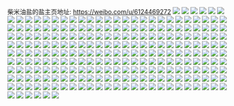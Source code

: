柴米油盐的盐主页地址: https://weibo.com/u/6124469272 
![](https://wx4.sinaimg.cn/mw2000/006GtEesly1h93ao2q64pj30m91kxtf1.jpg) 
![](https://wx4.sinaimg.cn/mw2000/006GtEesly1h917m05n8tj31sc2dsb2a.jpg) 
![](https://wx4.sinaimg.cn/mw2000/006GtEesly1h8nmta8jyfj30wi1yc0xy.jpg) 
![](https://wx4.sinaimg.cn/mw2000/006GtEesly1h89ptzmr8kj31o02yoe82.jpg) 
![](https://wx4.sinaimg.cn/mw2000/006GtEesly1h89pu14sxlj31o02yonpd.jpg) 
![](https://wx4.sinaimg.cn/mw2000/006GtEesly1h7wiuuq6yzj32c02h41kx.jpg) 
![](https://wx4.sinaimg.cn/mw2000/006GtEesly1h7wiuu6mcnj32c0340kjm.jpg) 
![](https://wx4.sinaimg.cn/mw2000/006GtEesly1h7l1ncbwa5j31ni2yob2b.jpg) 
![](https://wx4.sinaimg.cn/mw2000/006GtEesly1h6vstg9byaj30wi1ycx6p.jpg) 
![](https://wx4.sinaimg.cn/mw2000/006GtEesgy1h6j4fhcyoej30tu13uwhp.jpg) 
![](https://wx4.sinaimg.cn/mw2000/006GtEesly1h6huclbufpj30u01hc7dy.jpg) 
![](https://wx4.sinaimg.cn/mw2000/006GtEesly1h67le9qby0j30py1kf7au.jpg) 
![](https://wx4.sinaimg.cn/mw2000/006GtEesly1h67le99ywmj30wi1yctrm.jpg) 
![](https://wx4.sinaimg.cn/mw2000/006GtEesly1h5s8f9bqk8j317e0y24o6.jpg) 
![](https://wx4.sinaimg.cn/mw2000/006GtEesly1h5ksv5ww47j31o0280qv5.jpg) 
![](https://wx4.sinaimg.cn/mw2000/006GtEesly1h59pop8gnhj30wi12wti5.jpg) 
![](https://wx4.sinaimg.cn/mw2000/006GtEesly1h4o13p23tuj32c0340b29.jpg) 
![](https://wx4.sinaimg.cn/mw2000/006GtEesly1h4o14nn9n3j31uw2h74qp.jpg) 
![](https://wx4.sinaimg.cn/mw2000/006GtEesly1h4bmzogargj30sg11xdq7.jpg) 
![](https://wx4.sinaimg.cn/mw2000/006GtEesly1h4bmznqg8ej332521fb2b.jpg) 
![](https://wx4.sinaimg.cn/mw2000/006GtEesly1h3s24yadaej32vc25ib2a.jpg) 
![](https://wx4.sinaimg.cn/mw2000/006GtEesly1h3bptlfq9zj30wi08sgne.jpg) 
![](https://wx4.sinaimg.cn/mw2000/006GtEesly1h3ajytb978j32c03407wi.jpg) 
![](https://wx4.sinaimg.cn/mw2000/006GtEesly1h3ajys0010j32c0340b2a.jpg) 
![](https://wx4.sinaimg.cn/mw2000/006GtEesly1h38pqtunkej32c03404qp.jpg) 
![](https://wx4.sinaimg.cn/mw2000/006GtEesly1h1nhnehqyxj313u0tuwyd.jpg) 
![](https://wx4.sinaimg.cn/mw2000/006GtEesly1h1kue92gdkj30zg1batlp.jpg) 
![](https://wx4.sinaimg.cn/mw2000/006GtEesly1h1kuehjw7rj335p2da1l0.jpg) 
![](https://wx4.sinaimg.cn/mw2000/006GtEesly1h1fdp7zfv7j30wi1yc4kk.jpg) 
![](https://wx4.sinaimg.cn/mw2000/006GtEesly1h0f0giuh06j30zk0zk77r.jpg) 
![](https://wx4.sinaimg.cn/mw2000/006GtEesly1h0f0giji6xj30zk0zkdjc.jpg) 
![](https://wx4.sinaimg.cn/mw2000/006GtEesly1h07jia7ef0j31sc2ds7wi.jpg) 
![](https://wx4.sinaimg.cn/mw2000/006GtEesly1h07ji8j1nsj322u2rv7wi.jpg) 
![](https://wx4.sinaimg.cn/mw2000/006GtEesly1h07jiatv2nj30wi1ycn36.jpg) 
![](https://wx4.sinaimg.cn/mw2000/006GtEesly1gzq9mqmbhvj30wi17c16b.jpg) 
![](https://wx4.sinaimg.cn/mw2000/006GtEesly1gzktx0wy9kj31oq28zu0x.jpg) 
![](https://wx4.sinaimg.cn/mw2000/006GtEesly1gz3z82j8joj32c0340npe.jpg) 
![](https://wx4.sinaimg.cn/mw2000/006GtEesly1gz15tigs3kj31og28lkjl.jpg) 
![](https://wx4.sinaimg.cn/mw2000/006GtEesly1gyxciuier6j30wi1yc1ky.jpg) 
![](https://wx4.sinaimg.cn/mw2000/006GtEesly1gyxcitusqdj30wi1yc4kc.jpg) 
![](https://wx4.sinaimg.cn/mw2000/006GtEesly1gywy3uk0pyj329r310b2a.jpg) 
![](https://wx4.sinaimg.cn/mw2000/006GtEesly1gyjeu07v8tj31eo2401kx.jpg) 
![](https://wx4.sinaimg.cn/mw2000/006GtEesly1gyjeu1zfxbj32c0340b2b.jpg) 
![](https://wx4.sinaimg.cn/mw2000/006GtEesly1gyjetz7raej32c0340hdv.jpg) 
![](https://wx4.sinaimg.cn/mw2000/006GtEesly1gyixk5digaj31sc2dskjm.jpg) 
![](https://wx4.sinaimg.cn/mw2000/006GtEesly1gy26cyrfcaj30wi0dpgpc.jpg) 
![](https://wx4.sinaimg.cn/mw2000/006GtEesly1gxxjba60ulj31400u0gsu.jpg) 
![](https://wx4.sinaimg.cn/mw2000/006GtEesly1gxxjb5bo2bj30u0140tgg.jpg) 
![](https://wx4.sinaimg.cn/mw2000/006GtEesly1gxxjb974ssj30u01sywhx.jpg) 
![](https://wx4.sinaimg.cn/mw2000/006GtEesly1gxxjbdtssqj30u01sy145.jpg) 
![](https://wx4.sinaimg.cn/mw2000/006GtEesly1gxsiqqepz2j30wi1yc1kx.jpg) 
![](https://wx4.sinaimg.cn/mw2000/006GtEesly1gxr2awyi1bj30u00ixtdr.jpg) 
![](https://wx4.sinaimg.cn/mw2000/006GtEesly1gxn3mkwswlj30wi1ycu0x.jpg) 
![](https://wx4.sinaimg.cn/mw2000/006GtEesly1gx6sq0r98wj32c0340x6p.jpg) 
![](https://wx4.sinaimg.cn/mw2000/006GtEesly1gx6sq1hvovj32c0340npe.jpg) 
![](https://wx4.sinaimg.cn/mw2000/006GtEesly1gx6sq2rdcrj32c0340npf.jpg) 
![](https://wx4.sinaimg.cn/mw2000/006GtEesly1gx6sq032ruj32c0340hdu.jpg) 
![](https://wx4.sinaimg.cn/mw2000/006GtEesly1gx6swnrbtwj32c03401kz.jpg) 
![](https://wx4.sinaimg.cn/mw2000/006GtEesly1gx6swopvqwj32c0340u0y.jpg) 
![](https://wx4.sinaimg.cn/mw2000/006GtEesly1gx0nqiwji1j32c0340e82.jpg) 
![](https://wx4.sinaimg.cn/mw2000/006GtEesly1gwu1swtj2cj30u0140n5q.jpg) 
![](https://wx4.sinaimg.cn/mw2000/006GtEesly1gwu1svaxhpj30u0140qd6.jpg) 
![](https://wx4.sinaimg.cn/mw2000/006GtEesly1gwu1su7bxyj30u0140n75.jpg) 
![](https://wx4.sinaimg.cn/mw2000/006GtEesly1gwu1stjkcbj30u0140gtq.jpg) 
![](https://wx4.sinaimg.cn/mw2000/006GtEesly1gwu1ssvtkfj30u0140dob.jpg) 
![](https://wx4.sinaimg.cn/mw2000/006GtEesly1gwu1srbcd2j30u0140to2.jpg) 
![](https://wx4.sinaimg.cn/mw2000/006GtEesly1gwu1ss4cq5j30u0140to3.jpg) 
![](https://wx4.sinaimg.cn/mw2000/006GtEesly1gwu1sqgzifj31400u0n8s.jpg) 
![](https://wx4.sinaimg.cn/mw2000/006GtEesly1gwm3hcqh46j32c03401ky.jpg) 
![](https://wx4.sinaimg.cn/mw2000/006GtEesly1gwm3i7imz1j32c0340qv6.jpg) 
![](https://wx4.sinaimg.cn/mw2000/006GtEesly1gwm3hbur8jj31uj2l3hdv.jpg) 
![](https://wx4.sinaimg.cn/mw2000/006GtEesly1gwm3cisayqj30u01sxh5t.jpg) 
![](https://wx4.sinaimg.cn/mw2000/006GtEesly1gwm3ck4kfnj30wi1ycx6p.jpg) 
![](https://wx4.sinaimg.cn/mw2000/006GtEesly1gwbtcp016nj30wi1ycu0x.jpg) 
![](https://wx4.sinaimg.cn/mw2000/006GtEesly1gwbtclzkfoj30wi1ycx6p.jpg) 
![](https://wx4.sinaimg.cn/mw2000/006GtEesly1gwbtct0xd4j30wi1ycx6p.jpg) 
![](https://wx4.sinaimg.cn/mw2000/006GtEesly1gwb1y6fwt7j32c0340qv6.jpg) 
![](https://wx4.sinaimg.cn/mw2000/006GtEesly1gw4qxumzt6j30wi1ycu0x.jpg) 
![](https://wx4.sinaimg.cn/mw2000/006GtEesly1gw03oq383aj30wi1ycu0x.jpg) 
![](https://wx4.sinaimg.cn/mw2000/006GtEesly1gvuzmxmus1j30u0140gvb.jpg) 
![](https://wx4.sinaimg.cn/mw2000/006GtEesly1gvuzmy9tsqj30u0140k05.jpg) 
![](https://wx4.sinaimg.cn/mw2000/006GtEesly1gvuzmz2gtoj30u0140wnz.jpg) 
![](https://wx4.sinaimg.cn/mw2000/006GtEesly1gvuzmzvw84j31400u0tkb.jpg) 
![](https://wx4.sinaimg.cn/mw2000/006GtEesly1gvuzn0m3yjj30u01407ap.jpg) 
![](https://wx4.sinaimg.cn/mw2000/006GtEesly1gvuzn1dpofj31400u07cc.jpg) 
![](https://wx4.sinaimg.cn/mw2000/006GtEesly1gvuzn1syh4j30u0140n3q.jpg) 
![](https://wx4.sinaimg.cn/mw2000/006GtEesly1gvuzl95plvj30ty1ha49i.jpg) 
![](https://wx4.sinaimg.cn/mw2000/006GtEesgy1gvt5t79k87j32c02c01kx.jpg) 
![](https://wx4.sinaimg.cn/mw2000/006GtEesgy1gvt5sngasrj32c0340hdu.jpg) 
![](https://wx4.sinaimg.cn/mw2000/006GtEesgy1gvh54ffvplj60u0140thi02.jpg) 
![](https://wx4.sinaimg.cn/mw2000/006GtEesgy1gvh54gh0lgj60u01407hj02.jpg) 
![](https://wx4.sinaimg.cn/mw2000/006GtEesgy1gvh54des7vj60u0140alx02.jpg) 
![](https://wx4.sinaimg.cn/mw2000/006GtEesgy1gvh54eenyuj60u0140jzh02.jpg) 
![](https://wx4.sinaimg.cn/mw2000/006GtEesly1guok4n64p6j61400u0tk202.jpg) 
![](https://wx4.sinaimg.cn/mw2000/006GtEesly1guewojzkddj60u01szaka02.jpg) 
![](https://wx4.sinaimg.cn/mw2000/006GtEesly1gubevdbtfnj60v91vonpd02.jpg) 
![](https://wx4.sinaimg.cn/mw2000/006GtEesly1gubevae5ioj60v91vonpd02.jpg) 
![](https://wx4.sinaimg.cn/mw2000/006GtEesly1gubevc7tnnj60v91vonpd02.jpg) 
![](https://wx4.sinaimg.cn/mw2000/006GtEesly1gu2qulzypxj32c0340kjm.jpg) 
![](https://wx4.sinaimg.cn/mw2000/006GtEesly1gu2qunkesrj31hn1zkkjl.jpg) 
![](https://wx4.sinaimg.cn/mw2000/006GtEesly1gtsuj5bq7lj30sc11s7ev.jpg) 
![](https://wx4.sinaimg.cn/mw2000/006GtEesly1gtm7xotrpvj32c0340hdu.jpg) 
![](https://wx4.sinaimg.cn/mw2000/006GtEesly1gtm7yqnxvxj32c03404qq.jpg) 
![](https://wx4.sinaimg.cn/mw2000/006GtEesly1gtm809o3wsj32c0340x6p.jpg) 
![](https://wx4.sinaimg.cn/mw2000/006GtEesly1gtl2wl11v7j32c03404qr.jpg) 
![](https://wx4.sinaimg.cn/mw2000/006GtEesly1gtl2wmuo19j32c0340b2a.jpg) 
![](https://wx4.sinaimg.cn/mw2000/006GtEesly1gtgs8f98zgj31s71s7qv5.jpg) 
![](https://wx4.sinaimg.cn/mw2000/006GtEesly1gtgs1vh58ij33402c0x6q.jpg) 
![](https://wx4.sinaimg.cn/mw2000/006GtEesly1gtgs1tn3lmj32c0340b2c.jpg) 
![](https://wx4.sinaimg.cn/mw2000/006GtEesly1gtgs1rcdrtj32c0340e83.jpg) 
![](https://wx4.sinaimg.cn/mw2000/006GtEesly1gtgs1s1ez7j317q1mc4js.jpg) 
![](https://wx4.sinaimg.cn/mw2000/006GtEesly1gtgs4k3q1dj30v91vokjl.jpg) 
![](https://wx4.sinaimg.cn/mw2000/006GtEesly1gtarynwmhvj30u0140dm1.jpg) 
![](https://wx4.sinaimg.cn/mw2000/006GtEesly1gtas0d92boj30u0140jy3.jpg) 
![](https://wx4.sinaimg.cn/mw2000/006GtEesly1gt4pex5e9wj30u0140qgb.jpg) 
![](https://wx4.sinaimg.cn/mw2000/006GtEesly1gsx51seu7uj30v91voqv5.jpg) 
![](https://wx4.sinaimg.cn/mw2000/006GtEesly1gsu8bmerzij30u00u0wi3.jpg) 
![](https://wx4.sinaimg.cn/mw2000/006GtEesly1gst3ys1zrnj32c0340u0y.jpg) 
![](https://wx4.sinaimg.cn/mw2000/006GtEesly1gst3ytfnc5j33402c01kz.jpg) 
![](https://wx4.sinaimg.cn/mw2000/006GtEesly1gst3yve0aoj32c0340kjm.jpg) 
![](https://wx4.sinaimg.cn/mw2000/006GtEesly1gst3yqfwdcj33402c01kz.jpg) 
![](https://wx4.sinaimg.cn/mw2000/006GtEesly1gst3ywgwzjj32c0340b2a.jpg) 
![](https://wx4.sinaimg.cn/mw2000/006GtEesly1gst3yxe2f1j32c0340u0x.jpg) 
![](https://wx4.sinaimg.cn/mw2000/006GtEesly1gst3yyvf7gj33402c07wj.jpg) 
![](https://wx4.sinaimg.cn/mw2000/006GtEesly1gsgeqphm1jj30ta1a512c.jpg) 
![](https://wx4.sinaimg.cn/mw2000/006GtEesly1gsgeqqcbq5j30u0140wlc.jpg) 
![](https://wx4.sinaimg.cn/mw2000/006GtEesly1gsfooqhgyoj30rv0ieqdg.jpg) 
![](https://wx4.sinaimg.cn/mw2000/006GtEesly1gsfop6pxq5j30u01407wh.jpg) 
![](https://wx4.sinaimg.cn/mw2000/006GtEesly1gsfooplkg8j32582uz7wh.jpg) 
![](https://wx4.sinaimg.cn/mw2000/006GtEesgy1gse7o3fab7j30u0140q9a.jpg) 
![](https://wx4.sinaimg.cn/mw2000/006GtEesly1gsbfr8e1amj30j60j6jum.jpg) 
![](https://wx4.sinaimg.cn/mw2000/006GtEesly1gs494nlk1tj30v90sbn5e.jpg) 
![](https://wx4.sinaimg.cn/mw2000/006GtEesly1gs494n6s4gj30v90x7guv.jpg) 
![](https://wx4.sinaimg.cn/mw2000/006GtEesly1gs494ot754j30v91voqv9.jpg) 
![](https://wx4.sinaimg.cn/mw2000/006GtEesly1gs3kdz28tsj30u00mite2.jpg) 
![](https://wx4.sinaimg.cn/mw2000/006GtEesly1grx1y9uzz6j327x2ykav1.jpg) 
![](https://wx4.sinaimg.cn/mw2000/006GtEesly1grtrb88fuhj33402c07wh.jpg) 
![](https://wx4.sinaimg.cn/mw2000/006GtEesly1grd9gbkztyj31vo0v94qw.jpg) 
![](https://wx4.sinaimg.cn/mw2000/006GtEesly1grd9gck1uij31vo0v9e81.jpg) 
![](https://wx4.sinaimg.cn/mw2000/006GtEesly1gr767ockhtj30u014043e.jpg) 
![](https://wx4.sinaimg.cn/mw2000/006GtEesly1gqz54g6ar0j32c0340x6r.jpg) 
![](https://wx4.sinaimg.cn/mw2000/006GtEesly1gqz54ku946j32c032n4qx.jpg) 
![](https://wx4.sinaimg.cn/mw2000/006GtEesly1gqz54hpcr7j32c03407wk.jpg) 
![](https://wx4.sinaimg.cn/mw2000/006GtEesly1gqz54mudf1j32c0340npd.jpg) 
![](https://wx4.sinaimg.cn/mw2000/006GtEesly1gqz54lvc2nj32c0340hdu.jpg) 
![](https://wx4.sinaimg.cn/mw2000/006GtEesly1gqz54oehbhj32c0340x6p.jpg) 
![](https://wx4.sinaimg.cn/mw2000/006GtEesly1gqp6pae30pj321d2ptkjl.jpg) 
![](https://wx4.sinaimg.cn/mw2000/006GtEesly1gqivll90xtj30v91vo4qp.jpg) 
![](https://wx4.sinaimg.cn/mw2000/006GtEesly1gqivlugy7zj30v91vob2d.jpg) 
![](https://wx4.sinaimg.cn/mw2000/006GtEesly1gqhc6o4skwj33gg56onpj.jpg) 
![](https://wx4.sinaimg.cn/mw2000/006GtEesly1gqhc6rzuxvj322o340b2k.jpg) 
![](https://wx4.sinaimg.cn/mw2000/006GtEesly1gqhc6ungvtj334022ob2i.jpg) 
![](https://wx4.sinaimg.cn/mw2000/006GtEesly1gqhc6vt3d3j31yz2mokjl.jpg) 
![](https://wx4.sinaimg.cn/mw2000/006GtEesly1gq92u8l983j31sc2dsu0x.jpg) 
![](https://wx4.sinaimg.cn/mw2000/006GtEesly1gq92vi1kihj32c0340u0x.jpg) 
![](https://wx4.sinaimg.cn/mw2000/006GtEesly1gq92vj1oh0j323j23jx6p.jpg) 
![](https://wx4.sinaimg.cn/mw2000/006GtEesly1gq7g6uur5sj30u014047j.jpg) 
![](https://wx4.sinaimg.cn/mw2000/006GtEesly1gq7g6ubf0ij30u0140doy.jpg) 
![](https://wx4.sinaimg.cn/mw2000/006GtEesly1gq7g6v2fjmj30u0140do8.jpg) 
![](https://wx4.sinaimg.cn/mw2000/006GtEesly1gq6olmylqvj323e2sjqv5.jpg) 
![](https://wx4.sinaimg.cn/mw2000/006GtEesgy1gq5ie6qrn2j30u0140wpu.jpg) 
![](https://wx4.sinaimg.cn/mw2000/006GtEesgy1gq5ie8q6lyj30u014015k.jpg) 
![](https://wx4.sinaimg.cn/mw2000/006GtEesly1gpzu55d136j30u014045z.jpg) 
![](https://wx4.sinaimg.cn/mw2000/006GtEesly1gpzu56jocgj30u0140gub.jpg) 
![](https://wx4.sinaimg.cn/mw2000/006GtEesly1gpzu579dboj31400u0jxw.jpg) 
![](https://wx4.sinaimg.cn/mw2000/006GtEesly1gpzu57rmgdj30u0140td6.jpg) 
![](https://wx4.sinaimg.cn/mw2000/006GtEesly1gp7y7iug92j30v91voe85.jpg) 
![](https://wx4.sinaimg.cn/mw2000/006GtEesly1gp7gecq0i0j32c0340qv5.jpg) 
![](https://wx4.sinaimg.cn/mw2000/006GtEesly1goykezo7pfj30mi0u0wwf.jpg) 
![](https://wx4.sinaimg.cn/mw2000/006GtEesly1gosx7h7f05j32c03407wi.jpg) 
![](https://wx4.sinaimg.cn/mw2000/006GtEesly1gosx7befy7j31wk2jfhdv.jpg) 
![](https://wx4.sinaimg.cn/mw2000/006GtEesly1golgks9j3ij32c0340u0x.jpg) 
![](https://wx4.sinaimg.cn/mw2000/006GtEesly1gojdgspmpbj31bb1r3ayd.jpg) 
![](https://wx4.sinaimg.cn/mw2000/006GtEesly1gojdgs4ffoj31eu1vtx4l.jpg) 
![](https://wx4.sinaimg.cn/mw2000/006GtEesly1gojdfx5tb9j32c0340qv6.jpg) 
![](https://wx4.sinaimg.cn/mw2000/006GtEesly1go2muxtmmyj32c03407wi.jpg) 
![](https://wx4.sinaimg.cn/mw2000/006GtEesly1go08zsxc9uj30v90b2wgu.jpg) 
![](https://wx4.sinaimg.cn/mw2000/006GtEesly1gnz3ysdnwvj32c0340hdu.jpg) 
![](https://wx4.sinaimg.cn/mw2000/006GtEesly1gnz3ytl8mmj32c03404qq.jpg) 
![](https://wx4.sinaimg.cn/mw2000/006GtEesly1gnz3yvip84j32c0340qv6.jpg) 
![](https://wx4.sinaimg.cn/mw2000/006GtEesly1gnqvdtk0qej30v91vou11.jpg) 
![](https://wx4.sinaimg.cn/mw2000/006GtEesly1gnnjfa7unwj33402c04qq.jpg) 
![](https://wx4.sinaimg.cn/mw2000/006GtEesly1gnnjf1m5uzj32c0340npe.jpg) 
![](https://wx4.sinaimg.cn/mw2000/006GtEesly1gnnjf50so6j32c0340u0z.jpg) 
![](https://wx4.sinaimg.cn/mw2000/006GtEesly1gnnjf65795j33402c0e81.jpg) 
![](https://wx4.sinaimg.cn/mw2000/006GtEesly1gnnjf96zt4j32mk2zt1kz.jpg) 
![](https://wx4.sinaimg.cn/mw2000/006GtEesly1gnm2vr9ocxj32c0340kjl.jpg) 
![](https://wx4.sinaimg.cn/mw2000/006GtEesly1gnlobmvs8cj32c0340u0x.jpg) 
![](https://wx4.sinaimg.cn/mw2000/006GtEesly1gnlobplzepj32c0340e82.jpg) 
![](https://wx4.sinaimg.cn/mw2000/006GtEesly1gniytg76jnj30u014l11w.jpg) 
![](https://wx4.sinaimg.cn/mw2000/006GtEesly1gnepg7dwz5j30v91vonpi.jpg) 
![](https://wx4.sinaimg.cn/mw2000/006GtEesly1gnbyhhrud8j30v91vob2d.jpg) 
![](https://wx4.sinaimg.cn/mw2000/006GtEesly1gnbyhdq5v9j32c0340kjm.jpg) 
![](https://wx4.sinaimg.cn/mw2000/006GtEesly1gnak927luqj33402c04qp.jpg) 
![](https://wx4.sinaimg.cn/mw2000/006GtEesly1gnak95pqu0j32c0340qv6.jpg) 
![](https://wx4.sinaimg.cn/mw2000/006GtEesly1gnak96vmgij32c0340b29.jpg) 
![](https://wx4.sinaimg.cn/mw2000/006GtEesly1gn73iz4khlj30v91vo1ky.jpg) 
![](https://wx4.sinaimg.cn/mw2000/006GtEesly1gn73ixd4qbj30v91vo4qq.jpg) 
![](https://wx4.sinaimg.cn/mw2000/006GtEesly1gn5hdf0htuj32c0340b2a.jpg) 
![](https://wx4.sinaimg.cn/mw2000/006GtEesly1gn1ayg3o4kj30v91vona2.jpg) 
![](https://wx4.sinaimg.cn/mw2000/006GtEesly1gmxwqrxwnnj30v91vonph.jpg) 
![](https://wx4.sinaimg.cn/mw2000/006GtEesly1gmxjb5g0uuj32c0340e81.jpg) 
![](https://wx4.sinaimg.cn/mw2000/006GtEesly1gmxjb4gdtuj32c0340npd.jpg) 
![](https://wx4.sinaimg.cn/mw2000/006GtEesly1gmxjb0zkewj32c0340e81.jpg) 
![](https://wx4.sinaimg.cn/mw2000/006GtEesly1gmxjb3ajolj32c0340x6q.jpg) 
![](https://wx4.sinaimg.cn/mw2000/006GtEesly1gmxjaxzbz4j32c0340x6p.jpg) 
![](https://wx4.sinaimg.cn/mw2000/006GtEesly1gmxjayusiqj33402c0e81.jpg) 
![](https://wx4.sinaimg.cn/mw2000/006GtEesly1gmwttb5tmij31ay2bcqsp.jpg) 
![](https://wx4.sinaimg.cn/mw2000/006GtEesly1gmwttc2k9qj31s42o81ky.jpg) 
![](https://wx4.sinaimg.cn/mw2000/006GtEesly1gmoi7kaw8pj30v91vou11.jpg) 
![](https://wx4.sinaimg.cn/mw2000/006GtEesly1gmogu3n7pxj30v91vo4qt.jpg) 
![](https://wx4.sinaimg.cn/mw2000/006GtEesly1gmmh5l009lj32c033ru0z.jpg) 
![](https://wx4.sinaimg.cn/mw2000/006GtEesly1gmmh5np8raj32c0340hdx.jpg) 
![](https://wx4.sinaimg.cn/mw2000/006GtEesly1gmmh5rfkx1j32c03404qr.jpg) 
![](https://wx4.sinaimg.cn/mw2000/006GtEesly1gmmh9dwswsj30v91vo4qu.jpg) 
![](https://wx4.sinaimg.cn/mw2000/006GtEesly1gmmh6ubmmij32912zthdu.jpg) 
![](https://wx4.sinaimg.cn/mw2000/006GtEesly1gmk9lb9pqsj32c0340kjm.jpg) 
![](https://wx4.sinaimg.cn/mw2000/006GtEesly1gmk9lfmw2ij32c03401l0.jpg) 
![](https://wx4.sinaimg.cn/mw2000/006GtEesly1gmk9lcgvzxj32c0340u0x.jpg) 
![](https://wx4.sinaimg.cn/mw2000/006GtEesly1gmffy551dhj30v91vox6s.jpg) 
![](https://wx4.sinaimg.cn/mw2000/006GtEesly1gmaeheil49j30v91voe85.jpg) 
![](https://wx4.sinaimg.cn/mw2000/006GtEesly1gmaehhurzsj30v91vox6t.jpg) 
![](https://wx4.sinaimg.cn/mw2000/006GtEesly1gmaehkrp20j30v91vo1l2.jpg) 
![](https://wx4.sinaimg.cn/mw2000/006GtEesgy1gm4s3lm6smj320n20nast.jpg) 
![](https://wx4.sinaimg.cn/mw2000/006GtEesly1ggqg03mxohj30v91vou0y.jpg) 
![](https://wx4.sinaimg.cn/mw2000/006GtEesly1ggqg010h3gj30v91vob2b.jpg) 
![](https://wx4.sinaimg.cn/mw2000/006GtEesly1gg7tzjd2jmj32c0340qv5.jpg) 
![](https://wx4.sinaimg.cn/mw2000/006GtEesgy1gfezyvflmgj30v91voqv5.jpg) 
![](https://wx4.sinaimg.cn/mw2000/006GtEesgy1gdepkrpelxj30v90prn2z.jpg) 
![](https://wx4.sinaimg.cn/mw2000/006GtEesly1g6xq5kvmtij32c02c07wh.jpg) 
![](https://wx4.sinaimg.cn/mw2000/006GtEesly1g6xq5ok72mj32c02c0qrm.jpg) 
![](https://wx4.sinaimg.cn/mw2000/006GtEesly1g6xq5rn8wjj32c02c0h7o.jpg) 
![](https://wx4.sinaimg.cn/mw2000/006GtEesly1g6xq5tpeqdj30v91a9tk6.jpg) 
![](https://wx4.sinaimg.cn/mw2000/006GtEesly1g6xq5gr5bhj323o23oqv5.jpg) 
![](https://wx4.sinaimg.cn/mw2000/006GtEesgy1fw8592oqzpj32c02c01kx.jpg) 
![](https://wx4.sinaimg.cn/mw2000/006GtEesgy1fw8594su23j32c02c0trn.jpg) 
![](https://wx4.sinaimg.cn/mw2000/006GtEesgy1fw8597a4zaj32c02c0h9j.jpg) 
